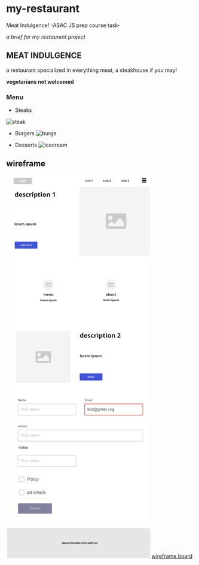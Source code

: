 # my-restaurant

Meat Indulgence! -ASAC JS prep course task-

*a brief for my restaurent project*

## MEAT INDULGENCE

a restaurant specialized in everything meat, a steakhouse if you may!

**vegetarians not welcomed**

### Menu

- Steaks

![steak](https://www.savorynothings.com/wp-content/uploads/2022/02/filet-mignon-recipe-image-sq-1.jpg)

- Burgers
![burge](https://www.grillseeker.com/wp-content/uploads/2017/11/Butter-Burgers_f.jpg)

- Desserts
![icecream](https://www.cookingonthefrontburners.com/wp-content/uploads/2020/07/No-Churn-Bourbon-Pecan-Caramel-Ice-Cream-feat-735x735.jpg)

## wireframe
![wireframe](https://github.com/HodRZ/my-restaurant/blob/e304f951c3fa5a2463afb3f0c8646bf9ee76ecf6/Meat%20Indulgence.jpg)
[wireframe board](https://miro.com/app/board/uXjVOpD6Grw=/?share_link_id=223746513640)
